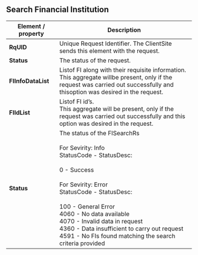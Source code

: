 ## Search Financial Institution


<table>
    <thead>
        <th>Element / property</th>
        <th>Description</th>
    </thead>
    <tbody>
        <tr>
            <td><b>RqUID</b></td>
            <td>Unique Request Identifier. The ClientSite sends this element with the request.</td>
        </tr>
        <tr>
            <td><b>Status</b></td>
            <td>The status of the request.</td>
        </tr>
        <tr>
            <td><b>FIInfoDataList</b></td>
            <td>Listof FI along with their requisite information.<br>This aggregate willbe present, only if the request was carried out successfully and thisoption was desired in the request.</td>
        </tr>
        <tr>
            <td><b>FIIdList</b></td>
            <td>Listof FI id’s.<br>This aggregate will be present, only if the request was carried out successfully and this option was desired in the request.</td>
        </tr>
        <tr>
            <td><b>Status</b></td>
            <td>The status of the FISearchRs <br><br>For Sevirity: Info<br> StatusCode - StatusDesc: <br><br> 0 -
                Success<br><br>For Sevirity: Error<br> StatusCode - StatusDesc: <br><br>100 - General Error<br>4060 - No
                data available<br>4070 - Invalid data in request<br>4360 - Data insufficient to carry out
                request<br>4591 - No FIs found matching the search criteria provided<br></td>
        </tr>
    </tbody>
</table>